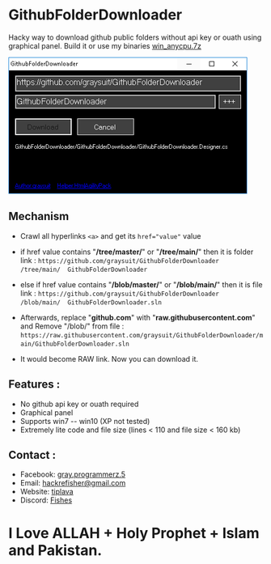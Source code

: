 # GithubFolderDownloader
Hacky way to download github public folders without api key or ouath using graphical panel. Build it or use my binaries [win_anycpu.7z](https://github.com/graysuit/GithubFolderDownloader/releases/download/1/win_anycpu.7z)

<img src="Screenshot.PNG">

## Mechanism
- Crawl all hyperlinks `<a>` and get its `href="value"` value
- if href value contains "**/tree/master/**" or "**/tree/main/**" then it is folder link :
`https://github.com/graysuit/GithubFolderDownloader  /tree/main/  GithubFolderDownloader`
    
- else if href value contains "**/blob/master/**" or "**/blob/main/**" then it is file link :
`https://github.com/graysuit/GithubFolderDownloader  /blob/main/  GithubFolderDownloader.sln`

- Afterwards, replace "**github.com**" with "**raw.githubusercontent.com**" and Remove "/blob/" from file :
`https://raw.githubusercontent.com/graysuit/GithubFolderDownloader/main/GithubFolderDownloader.sln`

- It would become RAW link. Now you can download it.  


## Features :
- No github api key or ouath required
- Graphical panel
- Supports win7 -- win10 (XP not tested)
- Extremely lite code and file size (lines < 110 and file size < 160 kb)

## Contact :
- Facebook: [gray.programmerz.5](https://fb.com/messages/t/gray.programmerz.5)
- Email:    [hackrefisher@gmail.com](mailto:hackrefisher@gmail.com)
- Website:  [tiplava](https://tiplava.blogspot.com)
- Discord:  [Fishes](https://discord.gg/Hu5XPGMTuk)

# I Love ALLAH + Holy Prophet + Islam and Pakistan.
